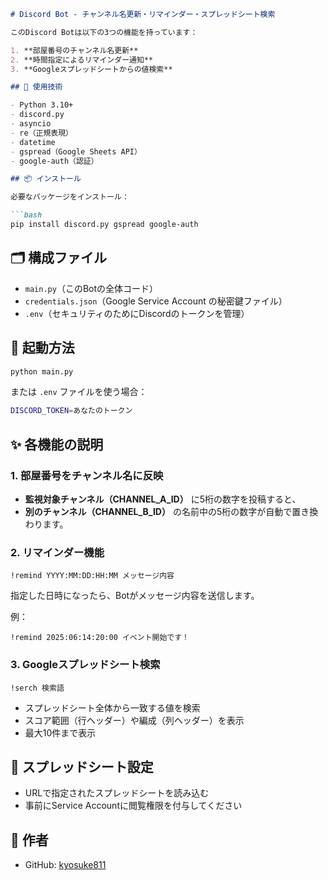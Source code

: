 
````markdown
# Discord Bot - チャンネル名更新・リマインダー・スプレッドシート検索

このDiscord Botは以下の3つの機能を持っています：

1. **部屋番号のチャンネル名更新**
2. **時間指定によるリマインダー通知**
3. **Googleスプレッドシートからの値検索**

## 🔧 使用技術

- Python 3.10+
- discord.py
- asyncio
- re（正規表現）
- datetime
- gspread（Google Sheets API）
- google-auth（認証）

## 📦 インストール

必要なパッケージをインストール：

```bash
pip install discord.py gspread google-auth
````

## 🗂 構成ファイル

* `main.py`（このBotの全体コード）
* `credentials.json`（Google Service Account の秘密鍵ファイル）
* `.env`（セキュリティのためにDiscordのトークンを管理）

## 🚀 起動方法

```bash
python main.py
```

または `.env` ファイルを使う場合：

```bash
DISCORD_TOKEN=あなたのトークン
```

## ✨ 各機能の説明

### 1. 部屋番号をチャンネル名に反映

* **監視対象チャンネル（CHANNEL\_A\_ID）** に5桁の数字を投稿すると、
* **別のチャンネル（CHANNEL\_B\_ID）** の名前中の5桁の数字が自動で置き換わります。

### 2. リマインダー機能

```text
!remind YYYY:MM:DD:HH:MM メッセージ内容
```

指定した日時になったら、Botがメッセージ内容を送信します。

例：

```text
!remind 2025:06:14:20:00 イベント開始です！
```

### 3. Googleスプレッドシート検索

```text
!serch 検索語
```

* スプレッドシート全体から一致する値を検索
* スコア範囲（行ヘッダー）や編成（列ヘッダー）を表示
* 最大10件まで表示

## 📄 スプレッドシート設定

* URLで指定されたスプレッドシートを読み込む
* 事前にService Accountに閲覧権限を付与してください


## 📝 作者

* GitHub: [kyosuke811](https://github.com/kyosuke811)
